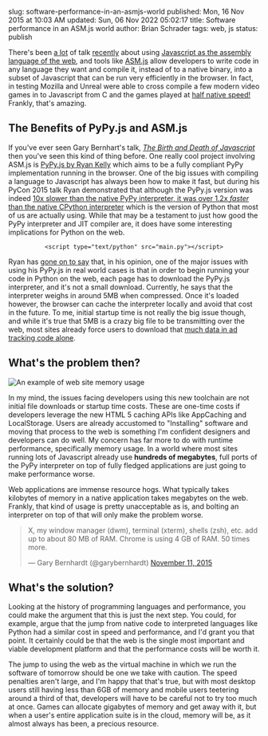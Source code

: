 slug: software-performance-in-an-asmjs-world
published: Mon, 16 Nov 2015 at 10:03 AM
updated: Sun, 06 Nov 2022 05:02:17 
title: Software performance in an ASM.js world
author: Brian Schrader
tags: web, js
status: publish

There's been [a lot][1] of talk [recently][2] about using [Javascript as the
assembly language of the web][3], and tools like [ASM.js][4] 
allow developers to write code in any language they want and compile it,
instead of to a native binary, into a subset of Javascript that can be run very
efficiently in the browser. In fact, in testing Mozilla and Unreal were able to
cross compile a few modern video games in to Javascript from C and the games 
played at [half native speed!][5] Frankly, that's amazing. 

[1]: http://talkpython.fm/episodes/show/32/pypy.js-pypy-python-in-your-browser
[2]: https://www.youtube.com/watch?v=PiBfOFqDIAI
[3]: http://www.hanselman.com/blog/JavaScriptIsAssemblyLanguageForTheWebSematicMarkupIsDeadCleanVsMachinecodedHTML.aspx
[4]: https://en.wikipedia.org/wiki/Asm.js
[5]: https://www.youtube.com/watch?v=cWIRUaR9G4w 

## The Benefits of PyPy.js and ASM.js

If you've ever seen Gary Bernhart's talk, [*The Birth and Death of
Javascript*](https://www.destroyallsoftware.com/talks/the-birth-and-death-of-javascript)
then you've seen this kind of thing before. One really cool project involving 
ASM.js is [PyPy.js by Ryan Kelly][5.1] which aims to be a fully compliant PyPy 
implementation running in the browser. One of the big issues with compiling a
language to Javascript has always been how to make it fast, but during 
his PyCon 2015 talk Ryan demonstrated that although the PyPy.js version was 
indeed [10x slower than the native PyPy interpreter, it was over 1.2x *faster* 
than the native CPython interpreter][6] which is the version of Python that
most of us are actually using. While that may be a testament to just how good 
the PyPy interpreter and JIT compiler are, it does have some interesting 
implications for Python on the web.

<center><pre><code class="html">&lt;script type="text/python" src="main.py"&gt;&lt;/script&gt;
</code></pre></center>

[5.1]: http://pypyjs.org
[6]: https://youtu.be/PiBfOFqDIAI?t=16m19s

Ryan has [gone on to say][7] that, in his opinion, one of the major issues with
using his PyPy.js in real world cases is that in order to begin running your
code in Python on the web, each page has to download the PyPy.js
interpreter, and it's not a small download. Currently, he says that the
interpreter weighs in around 5MB when compressed. Once it's loaded however,
the browser can cache the interpreter locally and avoid that cost in the
future. To me, initial startup time is not really the big issue though, and
while it's true that 5MB is a crazy big file to be transmitting over the web,
most sites already force users to download that [much data in ad tracking code 
alone][8]. 

[7]: http://talkpython.fm/episodes/show/32/pypy.js-pypy-python-in-your-browser
[8]: http://brianschrader.com/archive/re-the-ethics-of-modern-web-ad-blocking/

## What's the problem then?

<img alt="An example of web site memory usage" class="body-image-right" src="http://brianschrader.com/images/blog/act-mon-safari-3.png" />

In my mind, the issues facing developers using this new toolchain are not
initial file downloads or startup time costs. These are one-time costs if
developers leverage the new HTML 5 caching APIs like AppCaching and
LocalStorage. Users are already accustomed to "Installing" software and moving
that process to the web is something I'm confident designers and developers can
do well. My concern has far more to do with runtime performance, specifically
memory usage. In a world where most sites running lots of Javascript already
use **hundreds of megabytes**, full ports of the PyPy interpreter on top of
fully fledged applications are just going to make performance worse.

Web applications are immense resource hogs. What typically takes kilobytes of
memory in a native application takes megabytes on the web. Frankly, that kind
of usage is pretty unacceptable as is, and bolting an interpreter on top of
that will only make the problem worse. 

<blockquote class="twitter-tweet" lang="en"><p lang="en" dir="ltr">X, my window
manager (dwm), terminal (xterm), shells (zsh), etc. add up to about 80 MB of
RAM. Chrome is using 4 GB of RAM. 50 times more.</p>&mdash; Gary Bernhardt
(@garybernhardt) <a
href="https://twitter.com/garybernhardt/status/664577127094681600">November 11,
2015</a></blockquote><script async src="//platform.twitter.com/widgets.js"
charset="utf-8"></script>

## What's the solution?

Looking at the history of programming languages and performance, you could make
the argument that this is just the next step. You could, for example, argue
that the jump from native code to interpreted languages like Python had a
similar cost in speed and performance, and I'd grant you that point. It
certainly could be that the web is the single most important and viable
development platform and that the performance costs will be worth it. 

The jump to using the web as the virtual machine in which we run the software of 
tomorrow should be one we take with caution. The speed penalties aren't large, 
and I'm happy that that's true, but with most desktop  users still having less 
than 6GB of memory and mobile users teetering around a third of that, developers 
will have to be careful not to try too much at once. Games can allocate gigabytes 
of memory and get away with it, but when a user's entire application suite is in 
the cloud, memory will be, as it almost always has been, a precious resource.

<script src="http://brianschrader.com/bin/highlight.min.js"></script>
<link rel="stylesheet"
href="http://brianschrader.com/bin/highlight.default.min.css">
<script>hljs.initHighlightingOnLoad();</script>


